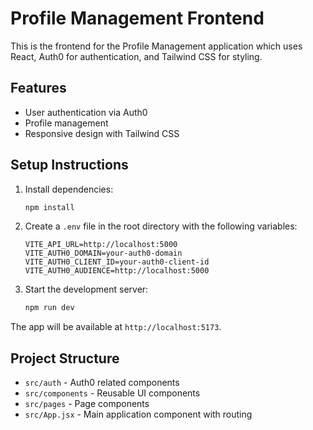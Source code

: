 # Profile Management Frontend

This is the frontend for the Profile Management application which uses React, Auth0 for authentication, and Tailwind CSS for styling.

## Features

- User authentication via Auth0
- Profile management
- Responsive design with Tailwind CSS

## Setup Instructions

1. Install dependencies:
   ```bash
   npm install
   ```

2. Create a `.env` file in the root directory with the following variables:
   ```
   VITE_API_URL=http://localhost:5000
   VITE_AUTH0_DOMAIN=your-auth0-domain
   VITE_AUTH0_CLIENT_ID=your-auth0-client-id
   VITE_AUTH0_AUDIENCE=http://localhost:5000
   ```

3. Start the development server:
   ```bash
   npm run dev
   ```

The app will be available at `http://localhost:5173`.

## Project Structure

- `src/auth` - Auth0 related components
- `src/components` - Reusable UI components
- `src/pages` - Page components
- `src/App.jsx` - Main application component with routing
